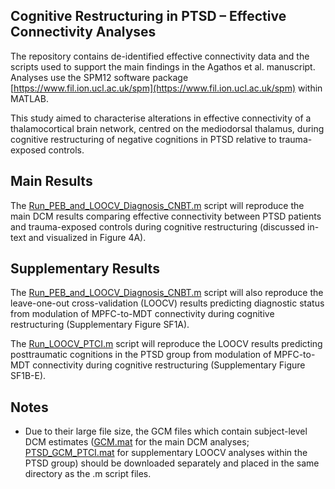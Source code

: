 ## Cognitive Restructuring in PTSD – Effective Connectivity Analyses
The repository contains de-identified effective connectivity data and the scripts used to support the main findings in the Agathos et al. manuscript. Analyses use the SPM12 software package [https://www.fil.ion.ucl.ac.uk/spm](https://www.fil.ion.ucl.ac.uk/spm) within MATLAB.

This study aimed to characterise alterations in effective connectivity of a thalamocortical brain network, centred on the mediodorsal thalamus, during cognitive restructuring of negative cognitions in PTSD relative to trauma-exposed controls. 

## Main Results
The [Run_PEB_and_LOOCV_Diagnosis_CNBT.m](Run_PEB_and_LOOCV_Diagnosis_CNBT.m) script will reproduce the main DCM results comparing effective connectivity between PTSD patients and trauma-exposed controls during cognitive restructuring (discussed in-text and visualized in Figure 4A).

## Supplementary Results
The [Run_PEB_and_LOOCV_Diagnosis_CNBT.m](Run_PEB_and_LOOCV_Diagnosis_CNBT.m) script will also reproduce the leave-one-out cross-validation (LOOCV) results predicting diagnostic status from modulation of MPFC-to-MDT connectivity during cognitive restructuring (Supplementary Figure SF1A).

The [Run_LOOCV_PTCI.m](Run_LOOCV_PTCI.m) script will reproduce the LOOCV results predicting posttraumatic cognitions in the PTSD group from modulation of MPFC-to-MDT connectivity during cognitive restructuring (Supplementary Figure SF1B-E).

## Notes
* Due to their large file size, the GCM files which contain subject-level DCM estimates ([GCM.mat](GCM.mat) for the main DCM analyses; [PTSD_GCM_PTCI.mat](PTSD_GCM_PTCI.mat) for supplementary LOOCV analyses within the PTSD group) should be downloaded separately and placed in the same directory as the .m script files.
